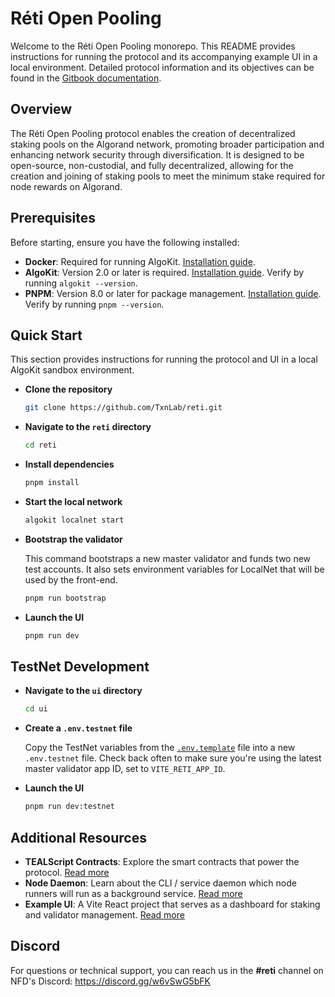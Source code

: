 # Réti Open Pooling

Welcome to the Réti Open Pooling monorepo. This README provides instructions for running the protocol and its accompanying example UI in a local environment. Detailed protocol information and its objectives can be found in the [Gitbook documentation](https://txnlab.gitbook.io/reti-open-pooling).

## Overview

The Réti Open Pooling protocol enables the creation of decentralized staking pools on the Algorand network, promoting broader participation and enhancing network security through diversification. It is designed to be open-source, non-custodial, and fully decentralized, allowing for the creation and joining of staking pools to meet the minimum stake required for node rewards on Algorand.

## Prerequisites

Before starting, ensure you have the following installed:
- **Docker**: Required for running AlgoKit. [Installation guide](https://www.docker.com/get-started).
- **AlgoKit**: Version 2.0 or later is required. [Installation guide](https://github.com/algorandfoundation/algokit-cli#install). Verify by running `algokit --version`.
- **PNPM**: Version 8.0 or later for package management. [Installation guide](https://pnpm.io/installation). Verify by running `pnpm --version`.

## Quick Start

This section provides instructions for running the protocol and UI in a local AlgoKit sandbox environment.

- **Clone the repository**

	```bash
	git clone https://github.com/TxnLab/reti.git
	```

- **Navigate to the `reti` directory**

	```bash
	cd reti
	```

- **Install dependencies**

	```bash
	pnpm install
	```

- **Start the local network**

	```bash
	algokit localnet start
	```

- **Bootstrap the validator**
	
	This command bootstraps a new master validator and funds two new test accounts. It also sets environment variables for LocalNet that will be used by the front-end.
	```bash
	pnpm run bootstrap
	```

- **Launch the UI**

	```bash
	pnpm run dev
	```

## TestNet Development

- **Navigate to the `ui` directory**

	```bash
	cd ui
	```

- **Create a `.env.testnet` file**

	Copy the TestNet variables from the [`.env.template`](./ui/.env.template) file into a new `.env.testnet` file. Check back often to make sure you're using the latest master validator app ID, set to `VITE_RETI_APP_ID`.

- **Launch the UI**

	```bash
	pnpm run dev:testnet
	```

## Additional Resources

- **TEALScript Contracts**: Explore the smart contracts that power the protocol. [Read more](./contracts/README.md)
- **Node Daemon**: Learn about the CLI / service daemon which node runners will run as a background service. [Read more](https://txnlab.gitbook.io/reti-open-pooling/technical-implementation/reti-node-daemon)
- **Example UI**: A Vite React project that serves as a dashboard for staking and validator management. [Read more](./ui/README.md)

## Discord

For questions or technical support, you can reach us in the **#reti** channel on NFD's Discord: https://discord.gg/w6vSwG5bFK

